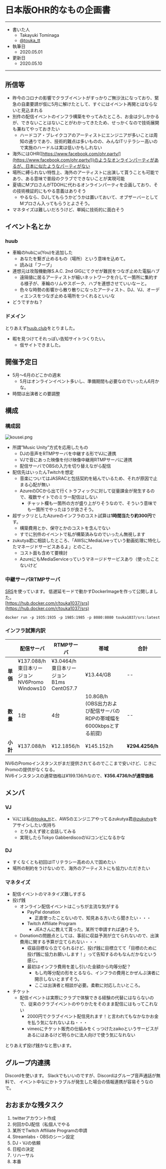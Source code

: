 # 日本版OHR的なもの企画書

---

* 書いた人
  * Takayuki Tominaga
  * [@touka_tt](https://twitter.com/touka_tt)
* 執筆日
  * 2020.05.01
* 更新日
  * 2020.05.10

---

## 所信等
* 昨今のコロナの影響でクラブイベントがすっかりご無沙汰になっており、緊急の自粛要請が仮に5月に解けたとして、すぐにはイベント再開とはならないと見込まれる
* 別件の配信イベントのインフラ構築をやってみたところ、お金は少しかかるが、できないことはないことがわかってきたため、せっかくなので技術展開も兼ねてやっておきたい
  * ハードコア・ブレイクコアのアーティストにエンジニアが多いことは周知の通りであり、技術的難点は多いものの、みんなITリテラシー高いので実施のハードルは実は低いかもしれない
* 海外にはOHR([https://www.facebook.com/ohr.party/](https://www.facebook.com/ohr.party/))のようなオンラインパーティがあるが、日本に似たようなパーティがない
* 場所に縛られない特性上、海外のアーティストに出演して貰うことも可能であり、ある意味で普段のクラブでできないことが実現可能
* 夏頃にMプロさんがTDOHに代わるオンラインパーティを企画しており、その技術検証的にもやる意義はありそう
  * やるなら、DJしてもらうかどうかは置いておいて、オブザーバーとしてMプロさん入ってもらうとよさそう。
* マネタイズは難しいだろうけど、単純に技術的に面白そう

## イベント名とか
### huub
  * 車輪のhubにu(You)を追加した
    * あなたを繋ぎ止めるもの（場所）という意味を込めて。
    * 読みは「フーブ」
  * 連想元は攻殻機動隊S.A.C. 2nd GIGにてクゼが難民をつなぎ止めた電脳ハブ
    * 遠隔値に居るアーティストが細いネットワークを介して一箇所に集約する様子が、車輪のリムやスポーク、ハブを連想させていいなーと。
    * 色々な時勢の影響から散り散りになったアーティスト、DJ、VJ、オーディエンスをつなぎ止める場所をつくれるといいな
  * どうですかね？

### ドメイン
とりあえず[huub.club](huub.club)をとりました。
* 暇を見つけてそれっぽい告知サイトつくりたい。
  * 仮サイトできました。

## 開催予定日
* 5月〜6月のどこかの週末
  * 5月はオンラインイベント多いし、準備期間も必要なのでいったん6月かな。
* 時間は出演者との要調整

## 構成
### 構成図
![kousei.png](https://touka1037.github.io/jpohr/kousei.png)
* 所謂”Music Unity”方式を応用したもの
  * DJの音声をRTMPサーバを中継する形でVJに連携
  * VJで音にあった映像を付け映像中継用RTMPサーバに連携
  * 配信サーバでOBSの入力を切り替えながら配信
* 配信先はいったんTwitchを想定
  * 音楽についてはJASRACと包括契約を結んでいるため、それが原因で止まる心配が無い
  * AzureのDCから出て行くトラフィックに対して従量課金が発生するので、複数サイトでのミラー配信はしない
    * チャット欄も一箇所の方が盛り上がりそうなので、そういう意味でも一箇所でやったほうが良さそう。
* 超ザックリとしたAzureのインフラのコスト試算は**1時間当たり約300円**です。
  * 構築費用とか、保守とかのコストを含んでない
  * すでに別件のイベントで私が構築済みなのでいったん無視します
* zukutya君に相談したところ、「AWSにMediaLiveっていう動画処理に特化したマネージドサービスあるよ」とのこと。
  * コスト面も含めて要検討
  * AzureにもMediaServiceっていうマネージドサービスあり（使ったことないけど

### 中継サーバRTMPサーバ
[SRS](https://github.com/ossrs/srs)を使っています。
低遅延モードで動かすDockerImageを作って公開しました。    
[https://hub.docker.com/r/touka1037/srs](https://hub.docker.com/r/touka1037/srs)  

```
docker run -p 1935:1935 -p 1985:1985 -p 8080:8080 touka1037/srs:latest
```

### インフラ試算内訳

|  | 配信サーバ |  RTMPサーバ  | 帯域 | 合計 |
| --- | --- | --- | --- | --- |
| **単価** | ¥137.088/h<br>東日本リージョン<br>NV6Promo<br>Windows10 | ¥3.0464/h<br>東日本リージョン<br>B1ms<br>CentOS7.7 | ¥13.44/GB | -- |
| **数量** | 1台 | 4台 | 10.8GB/h<br>(OBS出力および配信サーバのRDPの帯域幅を6000kbpsとする前提) | -- |
| **小計** | ¥137.088/h | ¥12.1856/h | ¥145.152/h | **¥294.4256/h** |

NV6のPromoインスタンスがまだ提供されてるのでここまで安いけど、じきにPromoの提供がなくなる。  
NV6インスタンスの通常価格は¥199.136/hなので、**¥356.4736/hが通常価格**


## メンバ
### VJ
* VJには私[@touka_tt](https://twitter.com/touka_tt)と、AWSのエンジニアやってるzukutya君[@zukutya](https://twitter.com/zukutya)をアサインしたい気持ち
  * とりあえず彼と会話してみる
  * 実現したらTokyo GabberdiscoのVJコンビになるかな

### DJ
* すくなくとも初回はITリテラシー高めの人で固めたい
* 場所の制約をうけないので、海外のアーティストにも協力いただきたい

### マネタイズ
* 配信イベントのマネタイズ難しすぎる
* 投げ銭
  * オンライン配信イベントはこっちが主流な気がする
    * PayPal donation
      * 正直使ったことないので、知見ある方いたら聞きたい・・・
    * Twitch Affiliate Program
      * JEAさんに教えて貰った。某所で申請すれば通りそう。
  * Donationの問題点としては、事前に収益予測が立てられないので、出演費用に関する予算が立てられない・・・
    * 収益目標なら立てられるけど、投げ銭に目標立てて「目標のために投げ銭に協力お願いします！」って告知するのもなんだかなという感じ。
    * 最初はインフラ費用を差し引いた金額から均等分配？
      * もし均等分配の形をとるなら、インフラの費用とかぜんぶ演者に開示しないとまずそう。
      * ここは出演者と相談が必要。柔軟に対応したいところ。
* チケット
  * 配信イベントは実際にクラブで体験できる経験の代替にはならないので、従来のクラブイベントのやりかたをそのまま配信にはもってこれない
    * 2000円でクラブイベント配信見れます！と言われてもなかなかお金を払う気になれないよね・・・
    * vimeoにチケット販売の仕組みをくっつけたzaikoというサービスがあるにはあるけど明らかに法人向けで使う気になれない

とりあえず投げ銭かなと思います。

## グループ内連携
Discordを使います。
Slackでもいいのですが、Discordはグループ音声通話が無料で、
イベント中なにかトラブルが発生した場合の情報連携が容易そうなので。

## おおまかな残タスク
1. twitterアカウント作成
1. 何回かDJ配信（私個人でやる
1. 某所でTwitch Affiliate Programの申請
1. Streamlabs・OBSのシーン設定
1. DJ・VJの依頼
1. 日程の決定
1. リハーサル
1. 本番

